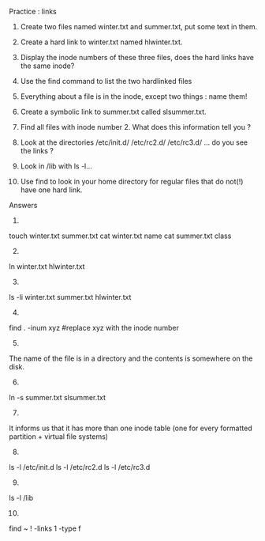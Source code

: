 Practice : links
1. Create two files named winter.txt and summer.txt, put some text in them.

2. Create a hard link to winter.txt named hlwinter.txt.

3. Display the inode numbers of these three files, does the hard links have the same inode?

4. Use the find command to list the two hardlinked files

5. Everything about a file is in the inode, except two things : name them!

6. Create a symbolic link to summer.txt called slsummer.txt.

7. Find all files with inode number 2. What does this information tell you ?

8. Look at the directories /etc/init.d/ /etc/rc2.d/ /etc/rc3.d/ ... do you see the links ?

9. Look in /lib with ls -l...

10. Use find to look in your home directory for regular files that do not(!) have one hard link.


Answers

1.
touch winter.txt  summer.txt
cat winter.txt
name
cat summer.txt
class

2.
ln winter.txt hlwinter.txt

3.
ls -li winter.txt summer.txt hlwinter.txt

4.
find . -inum xyz #replace xyz with the inode number

5.
The name of the file is in a directory and the contents is somewhere on the disk.

6.
ln -s summer.txt slsummer.txt

7.
It informs us that it has more than one inode table (one for every formatted partition + virtual file systems)

8.
ls -l /etc/init.d
ls -l /etc/rc2.d
ls -l /etc/rc3.d

9.
ls -l /lib

10.
find ~ ! -links 1 -type f
